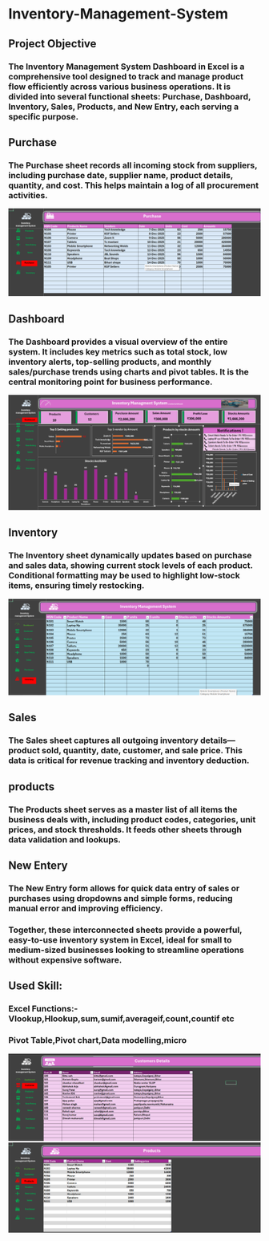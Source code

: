 # Inventory-Management-System

## Project Objective

### The **Inventory Management System Dashboard** in Excel is a comprehensive tool designed to track and manage product flow efficiently across various business operations. It is divided into several functional sheets: **Purchase**, **Dashboard**, **Inventory**, **Sales**, **Products**, and **New Entry**, each serving a specific purpose.
## Purchase
### The **Purchase** sheet records all incoming stock from suppliers, including purchase date, supplier name, product details, quantity, and cost. This helps maintain a log of all procurement activities.
<img src="https://github.com/bittusah213/Inventory-Management-System/blob/main/Screenshot%202025-10-07%20185236.png">

## Dashboard
### The **Dashboard** provides a visual overview of the entire system. It includes key metrics such as total stock, low inventory alerts, top-selling products, and monthly sales/purchase trends using charts and pivot tables. It is the central monitoring point for business performance.
<img src="https://github.com/bittusah213/Inventory-Management-System/blob/main/Screenshot%202025-10-07%20184732.png">

## Inventory
### The **Inventory** sheet dynamically updates based on purchase and sales data, showing current stock levels of each product. Conditional formatting may be used to highlight low-stock items, ensuring timely restocking.
<img src="https://github.com/bittusah213/Inventory-Management-System/blob/main/Screenshot%202025-10-07%20185305.png">

## Sales
### The **Sales** sheet captures all outgoing inventory details—product sold, quantity, date, customer, and sale price. This data is critical for revenue tracking and inventory deduction.
## products
### The **Products** sheet serves as a master list of all items the business deals with, including product codes, categories, unit prices, and stock thresholds. It feeds other sheets through data validation and lookups.
## New Entery
### The **New Entry** form allows for quick data entry of sales or purchases using dropdowns and simple forms, reducing manual error and improving efficiency.

### Together, these interconnected sheets provide a powerful, easy-to-use inventory system in Excel, ideal for small to medium-sized businesses looking to streamline operations without expensive software.
## Used Skill:
### Excel Functions:-Vlookup,Hlookup,sum,sumif,averageif,count,countif etc
### Pivot Table,Pivot chart,Data modelling,micro

<img src="https://github.com/bittusah213/Inventory-Management-System/blob/main/Screenshot%202025-10-07%20184935.png">


<img src="https://github.com/bittusah213/Inventory-Management-System/blob/main/Screenshot%202025-10-07%20185041.png">

<img scr="https://github.com/bittusah213/Inventory-Management-System/blob/main/Screenshot%202025-10-07%20185146.png">

<img scr="https://github.com/bittusah213/Inventory-Management-System/blob/main/Screenshot%202025-10-07%20185117.png">

